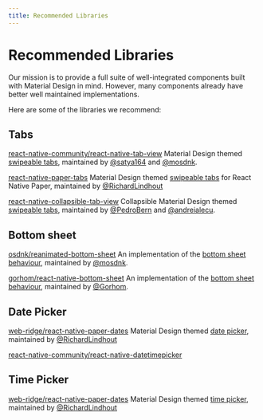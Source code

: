 ```yaml
---
title: Recommended Libraries
---
```


# Recommended Libraries

Our mission is to provide a full suite of well-integrated components built with Material Design in mind. However, many components already have better well maintained implementations.

Here are some of the libraries we recommend:

## Tabs

[react-native-community/react-native-tab-view](https://github.com/react-native-community/react-native-tab-view)
Material Design themed [swipeable tabs](https://material.io/design/components/tabs.html), maintained by [@satya164](https://twitter.com/satya164) and [@mosdnk](https://twitter.com/mosdnk).

[react-native-paper-tabs](https://github.com/web-ridge/react-native-paper-tabs)
Material Design themed [swipeable tabs](https://material.io/design/components/tabs.html) for React Native Paper, maintained by [@RichardLindhout](https://twitter.com/RichardLindhout)

[react-native-collapsible-tab-view](https://github.com/PedroBern/react-native-collapsible-tab-view)
Collapsible Material Design themed [swipeable tabs](https://material.io/design/components/tabs.html), maintained by [@PedroBern](https://github.com/PedroBern) and [@andreialecu](https://github.com/andreialecu).

## Bottom sheet

[osdnk/reanimated-bottom-sheet](https://github.com/osdnk/react-native-reanimated-bottom-sheet)
An implementation of the [bottom sheet behaviour](https://material.io/design/components/sheets-bottom.html), maintained by [@mosdnk](https://twitter.com/mosdnk).

[gorhom/react-native-bottom-sheet](https://github.com/gorhom/react-native-bottom-sheet)
An implementation of the [bottom sheet behaviour](https://material.io/design/components/sheets-bottom.html), maintained by [@Gorhom](https://twitter.com/Gorhom).


## Date Picker
[web-ridge/react-native-paper-dates](https://github.com/web-ridge/react-native-paper-dates)
Material Design themed [date picker](https://material.io/components/date-pickers), maintained by [@RichardLindhout](https://twitter.com/RichardLindhout)
 
[react-native-community/react-native-datetimepicker](https://github.com/react-native-community/react-native-datetimepicker)

## Time Picker
[web-ridge/react-native-paper-dates](https://github.com/web-ridge/react-native-paper-dates)
Material Design themed [time picker](https://material.io/components/time-pickers), maintained by [@RichardLindhout](https://twitter.com/RichardLindhout) 
